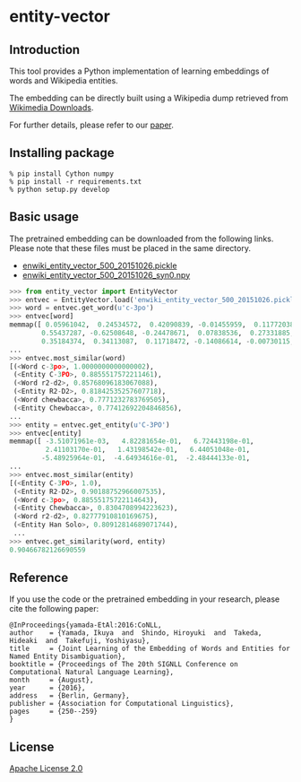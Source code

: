 entity-vector
=============

## Introduction

This tool provides a Python implementation of learning embeddings of words and Wikipedia entities.

The embedding can be directly built using a Wikipedia dump retrieved from [Wikimedia Downloads](http://dumps.wikimedia.org/).

For further details, please refer to our [paper](https://arxiv.org/abs/1601.01343).

## Installing package

```
% pip install Cython numpy
% pip install -r requirements.txt
% python setup.py develop
```

## Basic usage

The pretrained embedding can be downloaded from the following links.
Please note that these files must be placed in the same directory.

* [enwiki_entity_vector_500_20151026.pickle](http://entity-vector.s3.amazonaws.com/pub/enwiki_entity_vector_500_20151026.pickle)
* [enwiki_entity_vector_500_20151026_syn0.npy](http://entity-vector.s3.amazonaws.com/pub/enwiki_entity_vector_500_20151026_syn0.npy)


```python
>>> from entity_vector import EntityVector
>>> entvec = EntityVector.load('enwiki_entity_vector_500_20151026.pickle')
>>> word = entvec.get_word(u'c-3po')
>>> entvec[word]
memmap([ 0.05961042,  0.24534572,  0.42090839, -0.01455959,  0.11772038,
        0.55437287, -0.62508648, -0.24478671,  0.07838536,  0.27331885,
        0.35184374,  0.34113087,  0.11718472, -0.14086614, -0.00730115,
...
>>> entvec.most_similar(word)
[(<Word c-3po>, 1.0000000000000002),
 (<Entity C-3PO>, 0.8855517572211461),
 (<Word r2-d2>, 0.85768096183067088),
 (<Entity R2-D2>, 0.81842535257607718),
 (<Word chewbacca>, 0.7771232783769505),
 (<Entity Chewbacca>, 0.77412692204846856),
...
>>> entity = entvec.get_entity(u'C-3PO')
>>> entvec[entity]
memmap([ -3.51071961e-03,   4.82281654e-01,   6.72443198e-01,
         2.41103170e-01,   1.43198542e-01,   6.44051048e-01,
        -5.48925964e-01,  -4.64934616e-01,  -2.48444133e-01,
...
>>> entvec.most_similar(entity)
[(<Entity C-3PO>, 1.0),
 (<Entity R2-D2>, 0.90188752966007535),
 (<Word c-3po>, 0.88555175722114643),
 (<Entity Chewbacca>, 0.8304708994223623),
 (<Word r2-d2>, 0.82777910810169675),
 (<Entity Han Solo>, 0.80912814689071744),
 ...
>>> entvec.get_similarity(word, entity)
0.90466782126690559
```

## Reference

If you use the code or the pretrained embedding in your research, please cite the following paper:

```
@InProceedings{yamada-EtAl:2016:CoNLL,
author    = {Yamada, Ikuya  and  Shindo, Hiroyuki  and  Takeda, Hideaki  and  Takefuji, Yoshiyasu},
title     = {Joint Learning of the Embedding of Words and Entities for Named Entity Disambiguation},
booktitle = {Proceedings of The 20th SIGNLL Conference on Computational Natural Language Learning},
month     = {August},
year      = {2016},
address   = {Berlin, Germany},
publisher = {Association for Computational Linguistics},
pages     = {250--259}
}
```

## License

[Apache License 2.0](http://www.apache.org/licenses/LICENSE-2.0)

